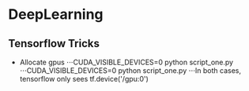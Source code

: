 # DeepLearning


## Tensorflow Tricks

* Allocate gpus 
⋅⋅⋅CUDA_VISIBLE_DEVICES=0 python script_one.py
⋅⋅⋅CUDA_VISIBLE_DEVICES=0 python script_one.py
⋅⋅⋅In both cases, tensorflow only sees tf.device('/gpu:0')
